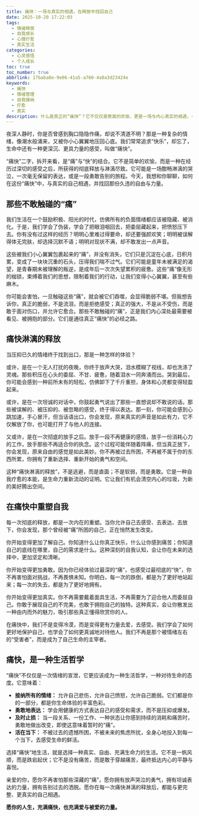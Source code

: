 ```yaml
---
title: 痛快：一场与真实的相遇，在释放中找回自己
date: 2025-10-20 17:22:03
tags:
  - 情绪释放
  - 自我成长
  - 心理疗愈
  - 真实生活
categories:
  - 心灵感悟
  - 个人成长
toc: true
toc_number: true
abbrlink: 17baba8e-9e06-41a5-a760-4a8a3d23424e
keywords:
  - 痛快
  - 情绪管理
  - 自我接纳
  - 疗愈
  - 真实
description: 什么是真正的“痛快”？它不仅仅是表面的欢愉，更是一场与内心真实的相遇，一次彻底的情绪释放。本文将带你走进“痛快”的深层含义，探索如何勇敢面对那些被压抑的“痛”，在淋漓尽致的释放中找回那个完整、自由的自己，最终活出一种真实而充满力量的人生。
---
```


夜深人静时，你是否曾感到胸口隐隐作痛，却说不清道不明？那是一种复杂的情绪，像潮水般涌来，又被你小心翼翼地压回心底。我们常常追求“快乐”，却忘了，生命中还有一种更深沉、更具力量的感受，叫做“痛快”。

“痛快”二字，拆开来看，是“痛”与“快”的结合。它不是简单的欢愉，而是一种在经历过深切的感受之后，所获得的彻底释放与淋漓尽致。它可能是一场酣畅淋漓的哭泣，一次毫无保留的表达，或是一段勇敢告别的旅程。今天，我想和你聊聊，如何在这份“痛快”中，与真实的自己相遇，并找回那份久违的自由与力量。

## 那些不敢触碰的“痛”

我们生活在一个鼓励积极、阳光的时代，仿佛所有的负面情绪都应该被隐藏、被消化。于是，我们学会了伪装，学会了把眼泪咽回去，把委屈藏起来，把愤怒压下去。你有没有过这样的经历？明明心里难过得要命，却还要强颜欢笑；明明被误解得体无完肤，却选择沉默不语；明明对现状不满，却不敢发出一点声音。

这些被我们小心翼翼包裹起来的“痛”，并没有消失，它们只是沉淀在心底，日积月累，变成了一块块沉重的石头，压得我们喘不过气。它们可能是童年未被满足的渴望，是青春期未被理解的叛逆，是成年后一次次失望累积的疲惫。这些“痛”像无形的枷锁，束缚着我们的思想，限制着我们的行动，让我们变得小心翼翼，甚至有些麻木。

你可能会害怕，一旦触碰这些“痛”，就会被它们吞噬，会显得脆弱不堪。但我想告诉你，真正的脆弱，不是流泪，而是拒绝感受；真正的强大，不是从不受伤，而是敢于面对伤口，并允许它愈合。那些不敢触碰的“痛”，正是我们内心深处最需要被看见、被拥抱的部分。它们是通往真正“痛快”的必经之路。

## 痛快淋漓的释放

当压抑已久的情绪终于找到出口，那是一种怎样的体验？

或许，是在一个无人打扰的夜晚，你终于放声大哭，泪水模糊了视线，却也洗涤了灵魂。那些积压在心头的委屈、不甘、疲惫，随着泪水一同奔涌而出。哭到最后，你可能会感到一种前所未有的轻松，仿佛卸下了千斤重担，身体和心灵都变得轻盈起来。

或许，是在一次坦诚的对话中，你鼓起勇气说出了那些一直想说却不敢说的话。那些被误解的、被压抑的、被忽略的感受，终于得以表达。那一刻，你可能会感到心跳加速，手心冒汗，但当话语出口，你会发现，原来真实的声音是如此有力，它不仅解放了你，也可能打开了与他人的连接。

又或许，是在一次彻底的放手之后。放手一段不再健康的感情，放手一份消耗心力的工作，放手那些不再适合你的执念。这个过程可能伴随着阵痛，但当真正放下，你会发现，原来自由的感觉是如此美妙。你不再被过去所困，不再被不属于你的东西所累，你拥有了重新选择、重新开始的勇气和空间。

这种“痛快淋漓的释放”，不是逃避，而是直面；不是软弱，而是勇敢。它是一种自我疗愈的本能，是生命力重新流动的证明。它让我们有机会清空内心的垃圾，为新的美好腾出空间。

## 在痛快中重塑自我

每一次彻底的释放，都是一次内在的重塑。当你允许自己去感受、去表达、去放下，你会发现，那个曾经被“痛”所困的自己，正在悄然发生改变。

你开始变得更加了解自己。你知道什么让你真正快乐，什么让你感到痛苦；你知道自己的底线在哪里，自己的需求是什么。这种深刻的自我认知，会让你在未来的选择中，更加坚定和清晰。

你开始变得更加勇敢。因为你已经体验过最深的“痛”，也感受过最彻底的“快”，你不再害怕面对挑战，不再畏惧未知。你明白，每一次的跌倒，都是为了更好地站起来；每一次的失去，都是为了更好地拥有。

你开始变得更加真实。你不再需要戴着面具生活，不再需要为了迎合他人而委屈自己。你敢于展现自己的不完美，也敢于拥抱自己的独特。这种真实，会让你散发出一种由内而外的魅力，吸引那些真正懂得欣赏你的人。

在痛快中，我们不是变得冷漠，而是变得更有力量去爱，去感受。我们学会了如何更好地保护自己，也学会了如何更真诚地对待他人。我们不再是那个被情绪左右的“受害者”，而是成为了自己生命的主宰者。

## 痛快，是一种生活哲学

“痛快”不仅仅是一次情绪的宣泄，它更应该成为一种生活哲学，一种对待生命的态度。它意味着：

*   **接纳所有的情绪：** 允许自己悲伤，允许自己愤怒，允许自己脆弱。它们都是你的一部分，都是你生命体验的丰富色彩。
*   **勇敢地表达：** 学会用健康的方式表达自己的感受和需求，而不是压抑或爆发。
*   **及时止损：** 当一段关系、一份工作、一种状态让你感到持续的消耗和痛苦时，勇敢地做出改变，即使这意味着暂时的“痛”。
*   **活在当下：** 不被过去的遗憾所困，不被未来的焦虑所扰，全身心地投入到每一个当下，去感受生命的鲜活。

选择“痛快”地生活，就是选择一种真实、自由、充满生命力的生活。它不是一帆风顺，而是跌宕起伏；它不是没有痛苦，而是敢于穿越痛苦，最终抵达内心的平静与喜悦。

亲爱的你，愿你不再害怕那些深藏的“痛”，愿你拥有放声哭泣的勇气，拥有坦诚表达的力量，拥有告别过去的洒脱。愿你在每一次痛快淋漓的释放后，都能与更完整、更真实的自己相遇。

**愿你的人生，充满痛快，也充满爱与被爱的力量。**